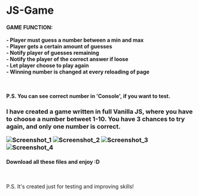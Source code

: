 # JS-Game
<h4>GAME FUNCTION:<br><br>
- Player must guess a number between a min and max<br>
- Player gets a certain amount of guesses<br>
- Notify player of guesses remaining<br>
- Notify the player of the correct answer if loose<br>
- Let player choose to play again<br>
- Winning number is changed at every reloading of page<br><br><br>
 
 P.S. You can see correct number in 'Console', if you want to test.
</h4>
<h3>I have created a game written in full Vanilla JS, where you have to choose a number betweet 1-10. You have 3 chances to try again, and only one number is correct. <br>


 

![Screenshot_1](https://user-images.githubusercontent.com/61557989/79166238-c8f23f00-7df5-11ea-99f8-069b7fd46f3e.png)
![Screenshot_2](https://user-images.githubusercontent.com/61557989/79166248-cd1e5c80-7df5-11ea-884f-f395117aeb6d.png)
![Screenshot_3](https://user-images.githubusercontent.com/61557989/79166256-ce4f8980-7df5-11ea-879c-e6947264afc0.png)
![Screenshot_4](https://user-images.githubusercontent.com/61557989/79166259-cf80b680-7df5-11ea-86be-2cd9337abc8f.png)
 
</h3>




<h4>Download all these files and enjoy :D</h4>
<br>
<p>P.S. It's created just for testing and improving skills!<p>
